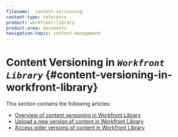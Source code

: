 ```yaml
---
filename: _content-versioning
content-type: reference
product: workfront-library
product-area: documents
navigation-topic: content-management
---
```




# Content Versioning in *`Workfront Library`* {#content-versioning-in-workfront-library}

This section contains the following articles:



* [Overview of content versioning in Workfront Library](content-versioning-overview.md) 
* [Upload a new version of content in Workfront Library](upload-new-version-of-content.md) 
* [Access older versions of content in Workfront Library](view-older-versions-of-content-library.md) 



